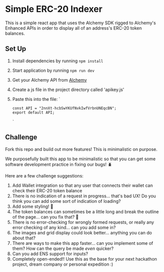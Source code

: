 # Simple ERC-20 Indexer

This is a simple react app that uses the Alchemy SDK rigged to Alchemy's Enhanced APIs in order to display all of an address's ERC-20 token balances.

## Set Up

1.  Install dependencies by running `npm install`
2.  Start application by running `npm run dev`
3.  Get your Alchemy API from [Alchemy](https://alchemy.com/?a=eth-bootcamp)
4.  Create a js file in the project directory called 'apikey.js'
5.  Paste this into the file:
    `

        const API = "2nnXt-hcbSwYKUfNvkIwfVrbnUNEqcBN";
        export default API;

    `

## Challenge

Fork this repo and build out more features! This is minimalistic on purpose.

We purposefully built this app to be minimalistic so that you can get some software development practice in fixing our bugs! 🪲

Here are a few challenge suggestions:

1. Add Wallet integration so that any user that connects their wallet can check their ERC-20 token balance
2. There is no indication of a request in progress... that's bad UX! Do you think you can add some sort of indication of loading?
3. Add some styling! 🎨
4. The token balances can sometimes be a little long and break the outline of the page... can you fix that? 🔧
5. There is no error-checking for wrongly formed requests, or really any error checking of any kind... can you add some in?
6. The images and grid display could look better... anything you can do about that?
7. There are ways to make this app faster... can you implement some of them? How can the query be made _even_ quicker?
8. Can you add ENS support for inputs?
9. Completely open-ended!! Use this as the base for your next hackathon project, dream company or personal expedition :)

